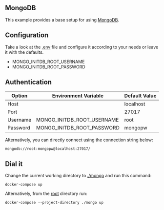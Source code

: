 ## MongoDB

This example provides a base setup for using [MongoDB](https://www.mongodb.com/).

## Configuration

Take a look at the [.env](.env) file and configure it according to your needs or leave it with the defaults.

- MONGO_INITDB_ROOT_USERNAME
- MONGO_INITDB_ROOT_PASSWORD

## Authentication

| Option   | Environment Variable       | Default Value |
| -------- | -------------------------- | ------------- |
| Host     |                            | localhost     |
| Port     |                            | 27017         |
| Username | MONGO_INITDB_ROOT_USERNAME | root          |
| Password | MONGO_INITDB_ROOT_PASSWORD | mongopw       |

Alternatively, you can directly connect using the connection string below:

```
mongodb://root:mongopw@localhost:27017/
```

## Dial it

Change the current working directory to [./mongo](.) and run this command:

```shell
docker-compose up
```

Alternatively, from the [root](/../../) directory run:

```shell
docker-compose --project-directory ./mongo up
```
